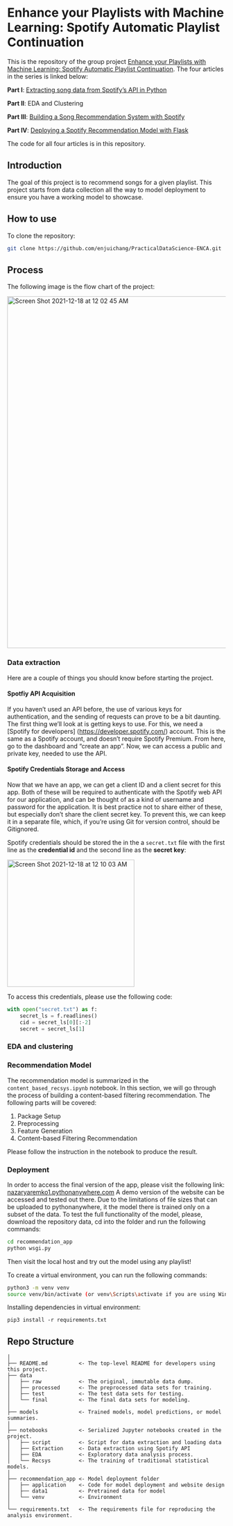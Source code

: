 # Enhance your Playlists with Machine Learning: Spotify Automatic Playlist Continuation

This is the repository of the group project [Enhance your Playlists with Machine Learning: Spotify Automatic Playlist Continuation](https://medium.com/@enjui.chang/enhance-your-playlists-with-machine-learning-spotify-automatic-playlist-continuation-2aae2c926e77). The four articles in the series is linked below:

**Part I**: [Extracting song data from Spotify’s API in Python](https://cameronwwatts.medium.com/extracting-song-data-from-the-spotify-api-using-python-b1e79388d50)

**Part II**: EDA and Clustering

**Part III**: [Building a Song Recommendation System with Spotify](https://medium.com/@enjui.chang/part-iii-building-a-song-recommendation-system-with-spotify-cf76b52705e7)

**Part IV**: [Deploying a Spotify Recommendation Model with Flask](https://medium.com/@yaremko.nazar/deploying-a-spotify-recommendation-model-with-flask-20007b76a20f)

The code for all four articles is in this repository.

## Introduction

The goal of this project is to recommend songs for a given playlist. This project starts from data collection all the way to model deployment to ensure you have a working model to showcase.

## How to use

To clone the repository:
```sh
git clone https://github.com/enjuichang/PracticalDataScience-ENCA.git
```

## Process

The following image is the flow chart of the project:

<img width="810" alt="Screen Shot 2021-12-18 at 12 02 45 AM" src="https://user-images.githubusercontent.com/55577469/146573138-09798463-c9fe-45b9-adc3-f95556e30564.png">

### Data extraction

Here are a couple of things you should know before starting the project.

#### Spotfiy API Acquisition
If you haven’t used an API before, the use of various keys for authentication, and the sending of requests can prove to be a bit daunting. The first thing we’ll look at is getting keys to use. For this, we need a [Spotify for developers] (https://developer.spotify.com/) account. This is the same as a Spotify account, and doesn’t require Spotify Premium. From here, go to the dashboard and “create an app”. Now, we can access a public and private key, needed to use the API.

#### Spotify Credentials Storage and Access

Now that we have an app, we can get a client ID and a client secret for this app. Both of these will be required to authenticate with the Spotify web API for our application, and can be thought of as a kind of username and password for the application. It is best practice not to share either of these, but especially don’t share the client secret key. To prevent this, we can keep it in a separate file, which, if you’re using Git for version control, should be Gitignored.

Spotify credentials should be stored the in the a `secret.txt` file with the first line as the **credential id** and the second line as the **secret key**:

<img width="293" alt="Screen Shot 2021-12-18 at 12 10 03 AM" src="https://user-images.githubusercontent.com/55577469/146574104-804def73-54ec-449a-931c-86372d3a07a6.png">

To access this credentials, please use the following code:

```python
with open("secret.txt") as f:
    secret_ls = f.readlines()
    cid = secret_ls[0][:-2]
    secret = secret_ls[1]
```
### EDA and clustering

### Recommendation Model
The recommendation model is summarized in the `content_based_recsys.ipynb` notebook. In this section, we will go through the process of building a content-based filtering recommendation. The following parts will be covered:

1. Package Setup
2. Preprocessing
3. Feature Generation
4. Content-based Filtering Recommendation

Please follow the instruction in the notebook to produce the result.

### Deployment

In order to access the final version of the app, please visit the following link: [nazaryaremko1.pythonanywhere.com](nazaryaremko1.pythonanywhere.com)
A demo version of the website can be accessed and tested out there. Due to the limitations of file sizes that can be uploaded to pythonanywhere, it the model there is trained only on a subset of the data. To test the full functionality of the model, please, download the repository data, cd into the folder and run the following commands:
```sh
cd recommendation_app
python wsgi.py
```
Then visit the local host and try out the model using any playlist!

To create a virtual environment, you can run the following commands:
```sh
python3 -m venv venv
source venv/bin/activate (or venv\Scripts\activate if you are using Windows)
```
Installing dependencies in virtual environment:
```
pip3 install -r requirements.txt
```

## Repo Structure
```
│
├── README.md          <- The top-level README for developers using this project.
├── data
│   ├── raw            <- The original, immutable data dump.
│   ├── processed      <- The preprocessed data sets for training.
│   ├── test           <- The test data sets for testing.
│   └── final          <- The final data sets for modeling.
│
├── models             <- Trained models, model predictions, or model summaries.
│
├── notebooks          <- Serialized Jupyter notebooks created in the project.
│   ├── script         <- Script for data extraction and loading data
│   ├── Extraction     <- Data extraction using Spotify API
│   ├── EDA            <- Exploratory data analysis process.
│   └── Recsys         <- The training of traditional statistical models.
│
├── recommendation_app <- Model deployment folder
│   ├── application    <- Code for model deployment and website design
│   ├── data1          <- Pretrained data for model
│   └── venv           <- Environment
│
└── requirements.txt   <- The requirements file for reproducing the analysis environment.
```
